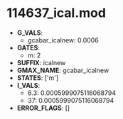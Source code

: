 # 114637_ical.mod

- **G_VALS**:
  - gcabar_icalnew: 0.0006
- **GATES**:
  - m: 2
- **SUFFIX**: icalnew
- **GMAX_NAME**: gcabar_icalnew
- **STATES**: ['m']
- **I_VALS**:
  - 6.3: 0.0005999075116068794
  - 37: 0.0005999075116068794
- **ERROR_FLAGS**: []
